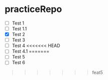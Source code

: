 # practiceRepo
- [ ] Test 1
- [ ] Test 1.1
- [X] Test 2
- [ ] Test 3
- [ ] Test 4
<<<<<<< HEAD
- [ ] Test 4.1
=======
- [ ] Test 5
- [ ] Test 6
>>>>>>> feat5

